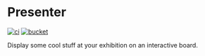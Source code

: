 # Presenter


[![ci](https://ci.systemtest.tk/badge/4)](https://ci.systemtest.tk/repo/4)
[![bucket](https://img.shields.io/badge/-Build%20Bucket-yellow.svg)](http://s.go.ro/ww6977hx)

Display some cool stuff at your exhibition on an interactive board.
